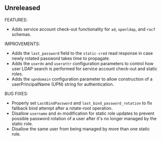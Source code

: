 ## Unreleased

FEATURES:

- Adds service account check-out functionality for `ad`, `openldap`, and `racf` schemas.

IMPROVEMENTS:

- Adds the `last_password` field to the `static-cred` read response in case newly rotated
  password takes time to propagate.
- Adds the `userdn` and `userattr` configuration parameters to control how user LDAP 
  search is performed for service account check-out and static roles.
- Adds the `upndomain` configuration parameter to allow construction of a userPrincipalName 
  (UPN) string for authentication.

BUG FIXES:

- Properly set `LastBindPassword` and `last_bind_password_rotation` to fix fallback
  bind attempt after a rotate-root operation.
- Disallow `username` and `dn` modification for static role updates to prevent possible 
  password rotation of a user after it's no longer managed by the static role.
- Disallow the same user from being managed by more than one static role.
